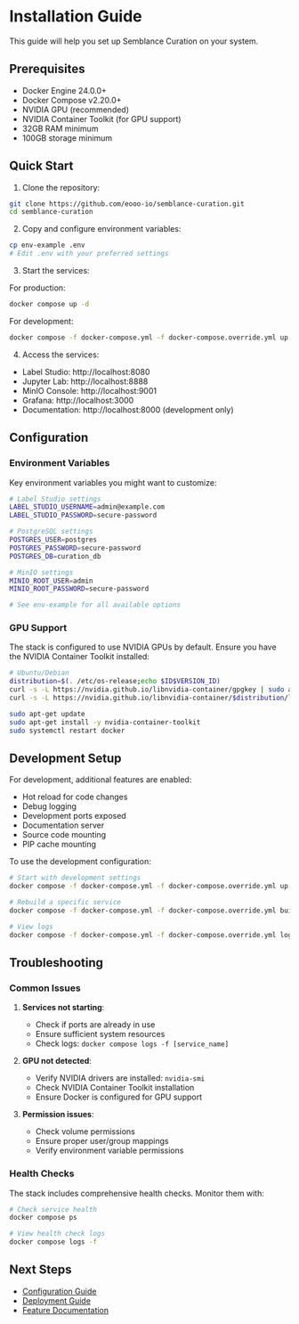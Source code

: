 # Installation Guide

This guide will help you set up Semblance Curation on your system.

## Prerequisites

- Docker Engine 24.0.0+
- Docker Compose v2.20.0+
- NVIDIA GPU (recommended)
- NVIDIA Container Toolkit (for GPU support)
- 32GB RAM minimum
- 100GB storage minimum

## Quick Start

1. Clone the repository:
```bash
git clone https://github.com/eooo-io/semblance-curation.git
cd semblance-curation
```

2. Copy and configure environment variables:
```bash
cp env-example .env
# Edit .env with your preferred settings
```

3. Start the services:

For production:
```bash
docker compose up -d
```

For development:
```bash
docker compose -f docker-compose.yml -f docker-compose.override.yml up -d
```

4. Access the services:
- Label Studio: http://localhost:8080
- Jupyter Lab: http://localhost:8888
- MinIO Console: http://localhost:9001
- Grafana: http://localhost:3000
- Documentation: http://localhost:8000 (development only)

## Configuration

### Environment Variables

Key environment variables you might want to customize:

```bash
# Label Studio settings
LABEL_STUDIO_USERNAME=admin@example.com
LABEL_STUDIO_PASSWORD=secure-password

# PostgreSQL settings
POSTGRES_USER=postgres
POSTGRES_PASSWORD=secure-password
POSTGRES_DB=curation_db

# MinIO settings
MINIO_ROOT_USER=admin
MINIO_ROOT_PASSWORD=secure-password

# See env-example for all available options
```

### GPU Support

The stack is configured to use NVIDIA GPUs by default. Ensure you have the NVIDIA Container Toolkit installed:

```bash
# Ubuntu/Debian
distribution=$(. /etc/os-release;echo $ID$VERSION_ID)
curl -s -L https://nvidia.github.io/libnvidia-container/gpgkey | sudo apt-key add -
curl -s -L https://nvidia.github.io/libnvidia-container/$distribution/libnvidia-container.list | sudo tee /etc/apt/sources.list.d/nvidia-container-toolkit.list

sudo apt-get update
sudo apt-get install -y nvidia-container-toolkit
sudo systemctl restart docker
```

## Development Setup

For development, additional features are enabled:

- Hot reload for code changes
- Debug logging
- Development ports exposed
- Documentation server
- Source code mounting
- PIP cache mounting

To use the development configuration:

```bash
# Start with development settings
docker compose -f docker-compose.yml -f docker-compose.override.yml up -d

# Rebuild a specific service
docker compose -f docker-compose.yml -f docker-compose.override.yml build app

# View logs
docker compose -f docker-compose.yml -f docker-compose.override.yml logs -f
```

## Troubleshooting

### Common Issues

1. **Services not starting**:
   - Check if ports are already in use
   - Ensure sufficient system resources
   - Check logs: `docker compose logs -f [service_name]`

2. **GPU not detected**:
   - Verify NVIDIA drivers are installed: `nvidia-smi`
   - Check NVIDIA Container Toolkit installation
   - Ensure Docker is configured for GPU support

3. **Permission issues**:
   - Check volume permissions
   - Ensure proper user/group mappings
   - Verify environment variable permissions

### Health Checks

The stack includes comprehensive health checks. Monitor them with:

```bash
# Check service health
docker compose ps

# View health check logs
docker compose logs -f
```

## Next Steps

- [Configuration Guide](../configuration/index.md)
- [Deployment Guide](../deployment/index.md)
- [Feature Documentation](../features/index.md) 
